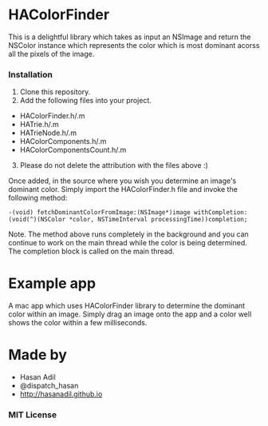 # HAColorFinder
This is a delightful library which takes as input an NSImage and return the NSColor instance which represents the color which is most dominant acorss all the pixels of the image.

### Installation
1. Clone this repository.
2. Add the following files into your project. 
  * HAColorFinder.h/.m
  * HATrie.h/.m
  * HATrieNode.h/.m
  * HAColorComponents.h/.m
  * HAColorComponentsCount.h/.m
3. Please do not delete the attribution with the files above :)

Once added, in the source where you wish you determine an image's dominant color. Simply import the HAColorFinder.h file and invoke the following method:

```objc
-(void) fetchDominantColorFromImage:(NSImage*)image withCompletion:(void(^)(NSColor *color, NSTimeInterval processingTime))completion;
```

Note. The method above runs completely in the background and you can continue to work on the main thread while the color is being determined. The completion block is called on the main thread.

# Example app
A mac app which uses HAColorFinder library to determine the dominant color within an image. Simply drag an image onto the app and a color well shows the color within a few milliseconds.

# Made by
* Hasan Adil
* @dispatch_hasan
* http://hasanadil.github.io

### MIT License
